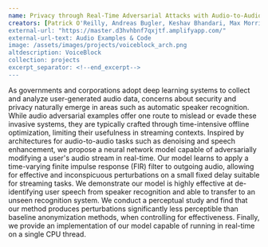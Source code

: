 ```yaml
---
name: Privacy through Real-Time Adversarial Attacks with Audio-to-Audio Models
creators: [Patrick O'Reilly, Andreas Bugler, Keshav Bhandari, Max Morrison, Bryan Pardo]
external-url: "https://master.d3hvhbnf7qxjtf.amplifyapp.com/"
external-url-text: Audio Examples & Code
image: /assets/images/projects/voiceblock_arch.png
altdescription: VoiceBlock
collection: projects
excerpt_separator: <!--end_excerpt-->
---
```


As governments and corporations adopt deep learning systems to collect and analyze user-generated audio data, concerns about security and privacy naturally emerge in areas such as automatic speaker recognition. While audio adversarial examples offer one route to mislead or evade these invasive systems, they are typically crafted through time-intensive offline optimization, limiting their usefulness in streaming contexts. Inspired by architectures for audio-to-audio tasks such as denoising and speech enhancement, we propose a neural network model capable of adversarially modifying a user's audio stream in real-time. Our model learns to apply a time-varying finite impulse response (FIR) filter to outgoing audio, allowing for effective and inconspicuous perturbations on a small fixed delay suitable for streaming tasks. We demonstrate our model is highly effective at de-identifying user speech from speaker recognition and able to transfer to an unseen recognition system. We conduct a perceptual study and find that our method produces perturbations significantly less perceptible than baseline anonymization methods, when controlling for effectiveness. Finally, we provide an implementation of our model capable of running in real-time on a single CPU thread.

 <!--end_excerpt-->